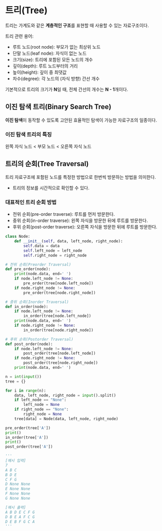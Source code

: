 # 트리(Tree)

트리는 가계도와 같은 **계층적인 구조**를 표현할 때 사용할 수 있는 자료구조이다.

트리 관련 용어:

- 루트 노드(root node): 부모가 없는 최상위 노드
- 단말 노드(leaf node): 자식이 없는 노드
- 크기(size): 트리에 포함된 모든 노드의 개수
- 깊이(depth): 루트 노드부터의 거리
- 높이(height): 깊이 중 최댓값
- 차수(degree): 각 노드의 (자식 방향) 간선 개수

기본적으로 트리의 크기가 **N**일 때, 전체 간선의 개수는 **N - 1**개이다.

## 이진 탐색 트리(Binary Search Tree)

**이진 탐색**이 동작할 수 있도록 고안된 효율적인 탐색이 가능한 자료구조의 일종이다.

### 이진 탐색 트리의 특징

왼쪽 자식 노드 < 부모 노드 < 오른쪽 자식 노드

## 트리의 순회(Tree Traversal)

트리 자료구조에 포함된 노드를 특정한 방법으로 한번씩 방문하는 방법을 의미한다.

- 트리의 정보를 시간적으로 확인할 수 있다.

### 대표적인 트리 순회 방법

- 전위 순회(pre-order traverse): 루트를 먼저 방문한다.
- 중위 순회(in-order traverse): 왼쪽 자식을 방문한 뒤에 루트를 방문한다.
- 후위 순회(post-order traverse): 오른쪽 자식을 방문한 뒤에 루트를 방문한다.

```python
class Node:
    def __init__(self, data, left_node, right_node):
        self.data = data
        self.left_node = left_node
        self.right_node = right_node

# 전위 순회(Preorder Traversal)
def pre_order(node):
    print(node.data, end=' ')
    if node.left_node != None:
        pre_order(tree[node.left_node])
    if node.right_node != None:
        pre_order(tree[node.right_node])

# 중위 순회(Inorder Traversal)
def in_order(node):
    if node.left_node != None:
        in_order(tree[node.left_node])
    print(node.data, end=' ')
    if node.right_node != None:
        in_order(tree[node.right_node])

# 후위 순회(Postorder Traversal)
def post_order(node):
    if node.left_node != None:
        post_order(tree[node.left_node])
    if node.right_node != None:
        post_order(tree[node.right_node])
    print(node.data, end=' ')

n = int(input())
tree = {}

for i in range(n):
    data, left_node, right_node = input().split()
    if left_node == "None":
        left_node = None
    if right_node == "None":
        right_node = None
    tree[data] = Node(data, left_node, right_node)

pre_order(tree['A'])
print()
in_order(tree['A'])
print()
post_order(tree['A'])

'''
[예시 입력]
7
A B C
B D E
C F G
D None None
E None None
F None None
G None None

[예시 출력]
A B D E C F G
D B E A F C G
D E B F G C A
'''
```
